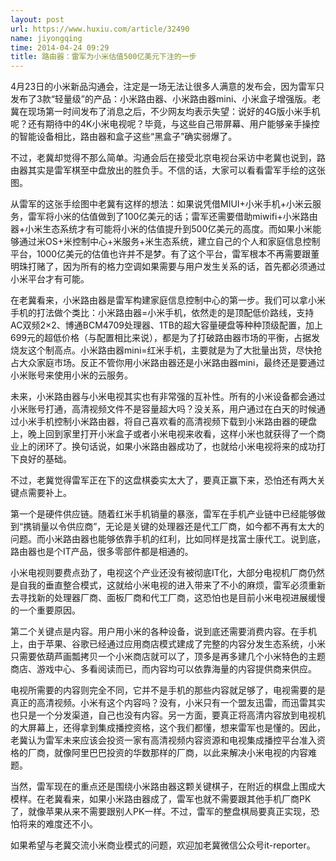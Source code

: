 ```yaml
---
layout: post
url: https://www.huxiu.com/article/32490
name: jiyongqing
time: 2014-04-24 09:29
title: 路由器：雷军为小米估值500亿美元下注的一步
---
```

4月23日的小米新品沟通会，注定是一场无法让很多人满意的发布会，因为雷军只发布了3款“轻量级”的产品：小米路由器、小米路由器mini、小米盒子增强版。老冀在现场第一时间发布了消息之后，不少网友均表示失望：说好的4G版小米手机呢？还有期待中的4K小米电视呢？毕竟，与这些自己带屏幕、用户能够亲手操控的智能设备相比，路由器和盒子这些“黑盒子”确实弱爆了。

不过，老冀却觉得不那么简单。沟通会后在接受北京电视台采访中老冀也说到，路由器其实是雷军棋至中盘放出的胜负手。不信的话，大家可以看看雷军手绘的这张图。

从雷军的这张手绘图中老冀有这样的想法：如果说凭借MIUI+小米手机+小米云服务，雷军将小米的估值做到了100亿美元的话；雷军还需要借助miwifi+小米路由器+小米生态系统才有可能将小米的估值提升到500亿美元的高度。而如果小米能够通过米OS+米控制中心+米服务+米生态系统，建立自己的个人和家庭信息控制平台，1000亿美元的估值也许并不是梦。有了这个平台，雷军根本不再需要跟董明珠打赌了，因为所有的格力空调如果需要与用户发生关系的话，首先都必须通过小米平台才有可能。

在老冀看来，小米路由器是雷军构建家庭信息控制中心的第一步。我们可以拿小米手机的打法做个类比：小米路由器=小米手机，依然走的是顶配低价路线，支持AC双频2×2、博通BCM4709处理器、1TB的超大容量硬盘等种种顶级配置，加上699元的超低价格（与配置相比来说），都是为了打破路由器市场的平衡，占据发烧友这个制高点。小米路由器mini=红米手机，主要就是为了大批量出货，尽快抢占大众家庭市场。反正不管你用小米路由器还是小米路由器mini，最终还是要通过小米账号来使用小米的云服务。

未来，小米路由器与小米电视其实也有非常强的互补性。所有的小米设备都会通过小米账号打通，高清视频文件不是容量超大吗？没关系，用户通过在白天的时候通过小米手机控制小米路由器，将自己喜欢看的高清视频下载到小米路由器的硬盘上，晚上回到家里打开小米盒子或者小米电视来收看，这样小米也就获得了一个商业上的闭环了。换句话说，如果小米路由器成功了，也就给小米电视将来的成功打下良好的基础。

不过，老冀觉得雷军正在下的这盘棋委实太大了，要真正赢下来，恐怕还有两大关键点需要补上。

第一个是硬件供应链。随着红米手机销量的暴涨，雷军在手机产业链中已经能够做到“携销量以令供应商”，无论是关键的处理器还是代工厂商，如今都不再有太大的问题。而小米路由器也能够依靠手机的红利，比如同样是找富士康代工。说到底，路由器也是个IT产品，很多零部件都是相通的。

小米电视则要费点劲了，电视这个产业还没有被彻底IT化，大部分电视机厂商仍然是自我的垂直整合模式，这就给小米电视的进入带来了不小的麻烦，雷军必须重新去寻找新的处理器厂商、面板厂商和代工厂商，这恐怕也是目前小米电视进展缓慢的一个重要原因。

第二个关键点是内容。用户用小米的各种设备，说到底还需要消费内容。在手机上，由于苹果、谷歌已经通过应用商店模式建成了完整的内容分发生态系统，小米只需要依葫芦画瓢拷贝一个小米商店就可以了，顶多是再多建几个小米特色的主题商店、游戏中心、多看阅读而已，而内容均可以依靠海量的内容提供商来供应。

电视所需要的内容则完全不同，它并不是手机的那些内容就足够了，电视需要的是真正的高清视频。小米有这个内容吗？没有，小米只有一个盟友迅雷，而迅雷其实也只是一个分发渠道，自己也没有内容。另一方面，要真正将高清内容放到电视机的大屏幕上，还得拿到集成播控资格，这个我们都懂，想来雷军也是懂的。因此，老冀认为雷军未来应该会投资一家有高清视频内容资源和电视集成播控平台准入资格的厂商，就像阿里巴巴投资的华数那样的厂商，以此来解决小米电视的内容难题。

当然，雷军现在的重点还是围绕小米路由器这颗关键棋子，在附近的棋盘上围成大模样。在老冀看来，如果小米路由器成了，雷军也就不需要跟其他手机厂商PK了，就像苹果从来不需要跟别人PK一样。不过，雷军的整盘棋局要真正实现，恐怕将来的难度还不小。

如果希望与老冀交流小米商业模式的问题，欢迎加老冀微信公众号it-reporter。

